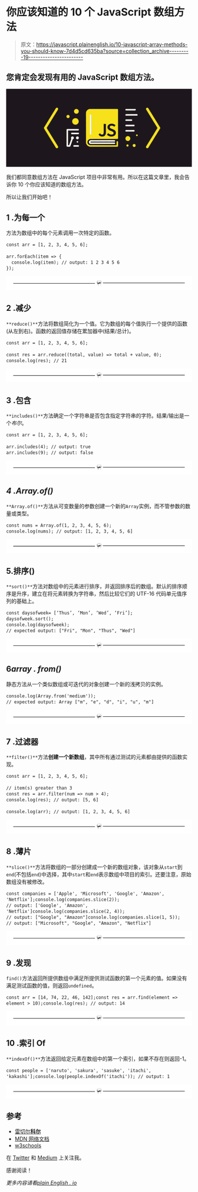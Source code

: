 # 你应该知道的 10 个 JavaScript 数组方法

> 原文：<https://javascript.plainenglish.io/10-javascript-array-methods-you-should-know-7d4d5cd635ba?source=collection_archive---------19----------------------->

## 您肯定会发现有用的 JavaScript 数组方法。

![](img/f109f9a373d31a8342ebb14030396fbc.png)

我们都同意数组方法在 JavaScript 项目中非常有用。所以在这篇文章里，我会告诉你 10 个你应该知道的数组方法。

所以让我们开始吧！

## 1 .为每一个

方法为数组中的每个元素调用一次特定的函数。

```
const arr = [1, 2, 3, 4, 5, 6];

arr.forEach(item => {
  console.log(item); // output: 1 2 3 4 5 6
});
```

![](img/d19d97dd640174020ae75c0e961f21a7.png)

## 2 .减少

`**reduce()**`方法将数组简化为一个值。它为数组的每个值执行一个提供的函数(从左到右)。函数的返回值存储在累加器中(结果/总计)。

```
const arr = [1, 2, 3, 4, 5, 6];

const res = arr.reduce((total, value) => total + value, 0);
console.log(res); // 21
```

![](img/d19d97dd640174020ae75c0e961f21a7.png)

## 3 .包含

`**includes()**`方法确定一个字符串是否包含指定字符串的字符。结果/输出是一个*布尔*。

```
const arr = [1, 2, 3, 4, 5, 6];

arr.includes(4); // output: true
arr.includes(9); // output: false
```

![](img/d19d97dd640174020ae75c0e961f21a7.png)

## ***4 .Array.of()***

`**Array.of()**`方法从可变数量的参数创建一个新的`Array`实例，而不管参数的数量或类型。

```
const nums = Array.of(1, 2, 3, 4, 5, 6);
console.log(nums); // output: [1, 2, 3, 4, 5, 6]
```

![](img/d19d97dd640174020ae75c0e961f21a7.png)

## 5.排序()

`**sort()**`方法对数组中的元素进行排序，并返回排序后的数组。默认的排序顺序是升序，建立在将元素转换为字符串，然后比较它们的 UTF-16 代码单元值序列的基础上。

```
const daysofweek= [‘Thus’, ‘Mon’, ‘Wed’, ‘Fri’];
daysofweek.sort();
console.log(daysofweek);
// expected output: ["Fri", "Mon", "Thus", "Wed"]
```

![](img/d19d97dd640174020ae75c0e961f21a7.png)

## 6***array . from()***

静态方法从一个类似数组或可迭代的对象创建一个新的浅拷贝的实例。

```
console.log(Array.from('medium'));
// expected output: Array ["m", "e", "d", "i", "u", "m"]
```

![](img/d19d97dd640174020ae75c0e961f21a7.png)

## 7 .过滤器

`**filter()**`方法**创建一个新数组**，其中所有通过测试的元素都由提供的函数实现。

```
const arr = [1, 2, 3, 4, 5, 6];

// item(s) greater than 3
const res = arr.filter(num => num > 4);
console.log(res); // output: [5, 6]

console.log(arr); // output: [1, 2, 3, 4, 5, 6]
```

![](img/d19d97dd640174020ae75c0e961f21a7.png)

## 8 .薄片

`**slice()**`方法将数组的一部分创建成一个新的数组对象，该对象从`start`到`end`(不包括`end`)中选择，其中`start`和`end`表示数组中项目的索引。还要注意，原始数组没有被修改。

```
const companies = ['Apple', 'Microsoft', 'Google', 'Amazon', 'Netflix'];console.log(companies.slice(2));
// output: ['Google', 'Amazon', 'Netflix']console.log(companies.slice(2, 4));
// output: ["Google", "Amazon"]console.log(companies.slice(1, 5));
// output: ["Microsoft", "Google", "Amazon", "Netflix"]
```

![](img/d19d97dd640174020ae75c0e961f21a7.png)

## 9 .发现

`find()`方法返回所提供数组中满足所提供测试函数的第一个元素的值。如果没有满足测试函数的值，则返回`undefined`。

```
const arr = [14, 74, 22, 46, 142];const res = arr.find(element => element > 10);console.log(res); // output: 14
```

![](img/d19d97dd640174020ae75c0e961f21a7.png)

## 10 .索引 Of

`**indexOf()**`方法返回给定元素在数组中的第一个索引，如果不存在则返回-1。

```
const people = ['naruto', 'sakura', 'sasuke', 'itachi', 'kakashi'];console.log(people.indexOf('itachi')); // output: 1
```

![](img/d19d97dd640174020ae75c0e961f21a7.png)

## 参考

*   [雷切尔**科尔**](https://morioh.com/p/3ba421a8a63d)
*   [MDN 网络文档](https://developer.mozilla.org/en-US/)
*   [w3schools](https://www.w3schools.com/)

在 [Twitter](https://twitter.com/GarvitMotwani) 和 [Medium](https://garvitmotwani.medium.com/) 上关注我。

感谢阅读！

*更多内容请看*[*plain English . io*](http://plainenglish.io/)